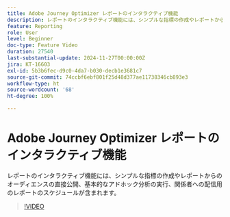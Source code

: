 ```yaml
---
title: Adobe Journey Optimizer レポートのインタラクティブ機能
description: レポートのインタラクティブ機能には、シンプルな指標の作成やレポートからのオーディエンスの直接公開、基本的なアドホック分析の実行、関係者への配信用のレポートのスケジュールが含まれます。
feature: Reporting
role: User
level: Beginner
doc-type: Feature Video
duration: 27540
last-substantial-update: 2024-11-27T00:00:00Z
jira: KT-16603
exl-id: 5b3b6fec-d9c0-4da7-b030-decb1e3681c7
source-git-commit: 74ccbf6ebf801f25d48d377ae11738346cb893e3
workflow-type: ht
source-wordcount: '68'
ht-degree: 100%

---
```


# Adobe Journey Optimizer レポートのインタラクティブ機能

レポートのインタラクティブ機能には、シンプルな指標の作成やレポートからのオーディエンスの直接公開、基本的なアドホック分析の実行、関係者への配信用のレポートのスケジュールが含まれます。

>[!VIDEO](https://video.tv.adobe.com/v/3440615/?learn=on)
